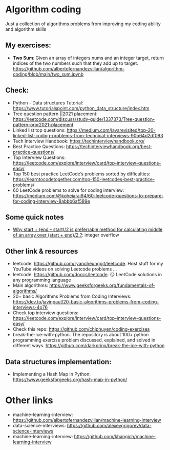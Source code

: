 # Algorithm coding
Just a collection of algorithms problems from improving my coding ability and algorithm skills

## My exercises:

* **Two Sum**: Given an array of integers nums and an integer target, return indices of the two numbers such that they add up to target. https://github.com/albertofernandezvillan/algorithm-coding/blob/main/two_sum.ipynb

## Check:
 * Python - Data structures Tutorial: https://www.tutorialspoint.com/python_data_structure/index.htm
 * Tree question pattern ||2021 placement: https://leetcode.com/discuss/study-guide/1337373/Tree-question-pattern-oror2021-placement
 * Linked list top questions: https://medium.com/javarevisited/top-20-linked-list-coding-problems-from-technical-interviews-90b64d2df093
 * Tech Interview Handbook: https://techinterviewhandbook.org/
  * Best Practice Questions: https://techinterviewhandbook.org/best-practice-questions/ 
 * Top Interview Questions: https://leetcode.com/explore/interview/card/top-interview-questions-easy/
 * Top 150 best practice LeetCode’s problems sorted by difficulties: https://learntocodetogether.com/top-150-leetcodes-best-practice-problems/
 * 60 LeetCode problems to solve for coding interview: https://medium.com/@koheiarai94/60-leetcode-questions-to-prepare-for-coding-interview-8abbb6af589e

## Some quick notes
* [Why start + (end – start)/2 is preferrable method for calculating middle of an array over (start + end)/2 ?](https://www.geeksforgeeks.org/start-end-start2-preferrable-method-calculating-middle-array-start-end2/): integer overflow

## Other link & resources
* leetcode. https://github.com/ryancheunggit/leetcode. Host stuff for my YouTube videos on solving Leetcode problems ...
* leetcode. https://github.com/doocs/leetcode. 😏 LeetCode solutions in any programming language
* Main algorithms: https://www.geeksforgeeks.org/fundamentals-of-algorithms/
* 20+ basic Algorithms Problems from Coding Interviews: https://dev.to/javinpaul/20-basic-algorithms-problems-from-coding-interviews-4o76
* Check top interview questions: https://leetcode.com/explore/interview/card/top-interview-questions-easy/
* Check this repo: https://github.com/chiphuyen/coding-exercises
* break-the-ice-with-python. The repository is about 100+ python programming exercise problem discussed, explained, and solved in different ways. https://github.com/darkprinx/break-the-ice-with-python

## Data structures implementation:
* Implementing a Hash Map in Python: https://www.geeksforgeeks.org/hash-map-in-python/

# Other links

* machine-learning-interview: https://github.com/albertofernandezvillan/machine-learning-interview
* data-science-interviews: https://github.com/alexeygrigorev/data-science-interviews
* machine-learning-interview: https://github.com/khangich/machine-learning-interview


